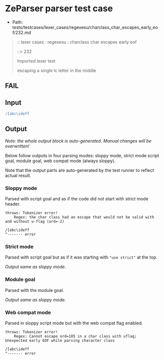 # ZeParser parser test case

- Path: tests/testcases/lexer_cases/regexesu/charclass_char_escapes_early_eof/232.md

> :: lexer cases : regexesu : charclass char escapes early eof
>
> ::> 232
>
> Imported lexer test
>
> escaping a single lc letter in the middle

## FAIL

## Input

`````js
/[abc\ideff
`````

## Output

_Note: the whole output block is auto-generated. Manual changes will be overwritten!_

Below follow outputs in four parsing modes: sloppy mode, strict mode script goal, module goal, web compat mode (always sloppy).

Note that the output parts are auto-generated by the test runner to reflect actual result.

### Sloppy mode

Parsed with script goal and as if the code did not start with strict mode header.

`````
throws: Tokenizer error!
    Regex: the char class had an escape that would not be valid with and without u-flag (ord=-2)

/[abc\ideff
^------- error
`````

### Strict mode

Parsed with script goal but as if it was starting with `"use strict"` at the top.

_Output same as sloppy mode._

### Module goal

Parsed with the module goal.

_Output same as sloppy mode._

### Web compat mode

Parsed in sloppy script mode but with the web compat flag enabled.

`````
throws: Tokenizer error!
    Regex: Cannot escape ord=105 in a char class with uflag; Unexpected early EOF while parsing character class

/[abc\ideff
^------- error
`````

